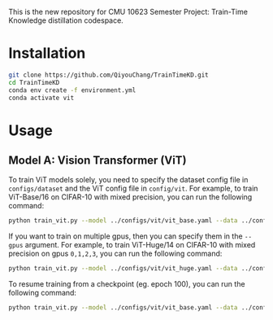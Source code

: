 This is the new repository for CMU 10623 Semester Project: Train-Time Knowledge distillation codespace. 

# Installation

```bash
git clone https://github.com/QiyouChang/TrainTimeKD.git
cd TrainTimeKD
conda env create -f environment.yml
conda activate vit
```

# Usage

## Model A: Vision Transformer (ViT)

To train ViT models solely, you need to specify the dataset config file in `configs/dataset` and the ViT config file in `config/vit`. For example, to train ViT-Base/16 on CIFAR-10 with mixed precision, you can run the following command:

```bash
python train_vit.py --model ../configs/vit/vit_base.yaml --data ../configs/dataset/cifar10.yaml --gpus 0 --set model.args.patch_size=16 --force --mixed
```

If you want to train on multiple gpus, then you can specify them in the `--gpus` argument. For example, to train ViT-Huge/14 on CIFAR-10 with mixed precision on gpus `0,1,2,3`, you can run the following command:

```bash
python train_vit.py --model ../configs/vit/vit_huge.yaml --data ../configs/dataset/cifar10.yaml --gpus 0,1,2,3 --set model.args.patch_size=14 --force --mixed
```

To resume training from a checkpoint (eg. epoch 100), you can run the following command:

```bash
python train_vit.py --model ../configs/vit/vit_base.yaml --data ../configs/dataset/cifar10.yaml --gpus 0 --set model.args.patch_size=16 resume=100 --force --mixed
```
